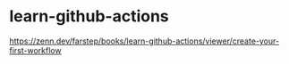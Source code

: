# learn-github-actions
https://zenn.dev/farstep/books/learn-github-actions/viewer/create-your-first-workflow
